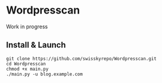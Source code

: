 # Wordpresscan
Work in progress


## Install & Launch
```
git clone https://github.com/swisskyrepo/Wordpresscan.git
cd Wordpresscan
chmod +x main.py
./main.py -u blog.example.com
```